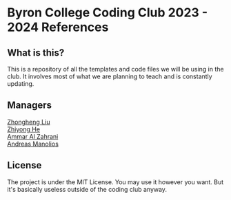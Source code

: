 # Byron College Coding Club 2023 - 2024 References

## What is this?

This is a repository of all the templates and code files we will be using in the club. It involves most of what we are planning to teach and is constantly updating.

## Managers

[Zhongheng Liu](https://github.com/zhongheng-liu)  
[Zhiyong He](https://github.com/Ateee329)  
[Ammar Al Zahrani](https://example.com)  
[Andreas Manolios](https://github.com/andrasmy)

## License

The project is under the MIT License. You may use it however you want. But it's basically useless outside of the coding club anyway.
